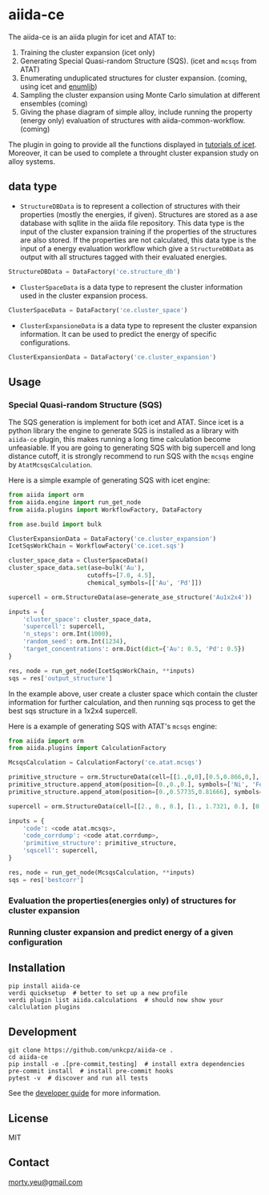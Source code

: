 # aiida-ce

The aiida-ce is an aiida plugin for icet and ATAT to:

1. Training the cluster expansion (icet only)
2. Generating Special Quasi-random Structure (SQS). (icet and `mcsqs` from ATAT)
3. Enumerating unduplicated structures for cluster expansion. (coming, using icet and [enumlib](https://github.com/msg-byu/enumlib))
4. Sampling the cluster expansion using Monte Carlo simulation at different ensembles (coming)
5. Giving the phase diagram of simple alloy, include running the property (energy only) evaluation of structures with aiida-common-workflow. (coming)

The plugin in going to provide all the functions displayed in [tutorials of icet](https://icet.materialsmodeling.org/tutorial/index.html).
Moreover, it can be used to complete a throught cluster expansion study on alloy systems.

## data type
  * `StructureDBData` is to represent a collection of structures with their properties (mostly the energies, if given). Structures are stored as a ase database with sqllite in the aiida file repository. This data type is the input of the cluster expansion training if the properties of the structures are also stored. If the properties are not calculated, this data type is the input of a energy evaluation workflow which give a `StructureDBData` as output with all structures tagged with their evaluated energies.

  ```python
  StructureDBData = DataFactory('ce.structure_db')
  ```

  * `ClusterSpaceData` is a data type to represent the cluster information used in the cluster expansion process.
  ```python
  ClusterSpaceData = DataFactory('ce.cluster_space')
  ```

  * `ClusterExpansioneData` is a data type to represent the cluster expansion information. It can be used to predict the energy of specific configurations.
  ```python
  ClusterExpansionData = DataFactory('ce.cluster_expansion')
  ```

## Usage

### Special Quasi-random Structure (SQS)

The SQS generation is implement for both icet and ATAT. Since icet is a python library the engine to generate SQS is installed as a library with `aiida-ce` plugin, this makes running a long time calculation become unfeasiable. If you are going to generating SQS with big supercell and long distance cutoff, it is strongly recommend to run SQS with the `mcsqs` engine by `AtatMcsqsCalculation`.

Here is a simple example of generating SQS with icet engine:
```python
from aiida import orm
from aiida.engine import run_get_node
from aiida.plugins import WorkflowFactory, DataFactory

from ase.build import bulk

ClusterExpansionData = DataFactory('ce.cluster_expansion')
IcetSqsWorkChain = WorkflowFactory('ce.icet.sqs')

cluster_space_data = ClusterSpaceData()
cluster_space_data.set(ase=bulk('Au'),
                      cutoffs=[7.0, 4.5],
                      chemical_symbols=[['Au', 'Pd']])

supercell = orm.StructureData(ase=generate_ase_structure('Au1x2x4'))

inputs = {
    'cluster_space': cluster_space_data,
    'supercell': supercell,
    'n_steps': orm.Int(1000),
    'random_seed': orm.Int(1234),
    'target_concentrations': orm.Dict(dict={'Au': 0.5, 'Pd': 0.5})
}

res, node = run_get_node(IcetSqsWorkChain, **inputs)
sqs = res['output_structure']
```

In the example above, user create a cluster space which contain the cluster information for further calculation, and then running sqs process to get the best sqs structure in a 1x2x4 supercell.

Here is a example of generating SQS with ATAT's `mcsqs` engine:
```python
from aiida import orm
from aiida.plugins import CalculationFactory

McsqsCalculation = CalculationFactory('ce.atat.mcsqs')

primitive_structure = orm.StructureData(cell=[[1.,0,0],[0.5,0.866,0,],[0.,0.,1.63333]])
primitive_structure.append_atom(position=[0.,0.,0.], symbols=['Ni', 'Fe'], weights=[0.5,0.5], name='NiFe1')
primitive_structure.append_atom(position=[0.,0.57735,0.81666], symbols=['Ni', 'Fe'], weights=[0.5,0.5], name='NiFe2')

supercell = orm.StructureData(cell=[[2., 0., 0.], [1., 1.7321, 0.], [0., 0., 3.26666]])

inputs = {
    'code': <code atat.mcsqs>,
    'code_corrdump': <code atat.corrdump>,
    'primitive_structure': primitive_structure,
    'sqscell': supercell,
}

res, node = run_get_node(McsqsCalculation, **inputs)
sqs = res['bestcorr']
```

### Evaluation the properties(energies only) of structures for cluster expansion

### Running cluster expansion and predict energy of a given configuration

## Installation

```shell
pip install aiida-ce
verdi quicksetup  # better to set up a new profile
verdi plugin list aiida.calculations  # should now show your calclulation plugins
```

## Development

```shell
git clone https://github.com/unkcpz/aiida-ce .
cd aiida-ce
pip install -e .[pre-commit,testing]  # install extra dependencies
pre-commit install  # install pre-commit hooks
pytest -v  # discover and run all tests
```

See the [developer guide](http://aiida-ce.readthedocs.io/en/latest/developer_guide/index.html) for more information.

## License

MIT


## Contact

morty.yeu@gmail.com

